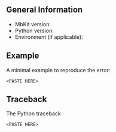 ## General Information

<!-- Can be obtained by running: ``python -c "import mbkit; print(mbkit.__version__)"`` -->
- MbKit version: <ADD HERE>
- Python version: <ADD HERE>
- Environment (if applicable): <ADD HERE>
<!-- Such as CCP4, Anaconda, CCP-EM, etc. -->

## Example

A minimal example to reproduce the error:
```
<PASTE HERE>
```

## Traceback

The Python traceback
```
<PASTE HERE>
```
